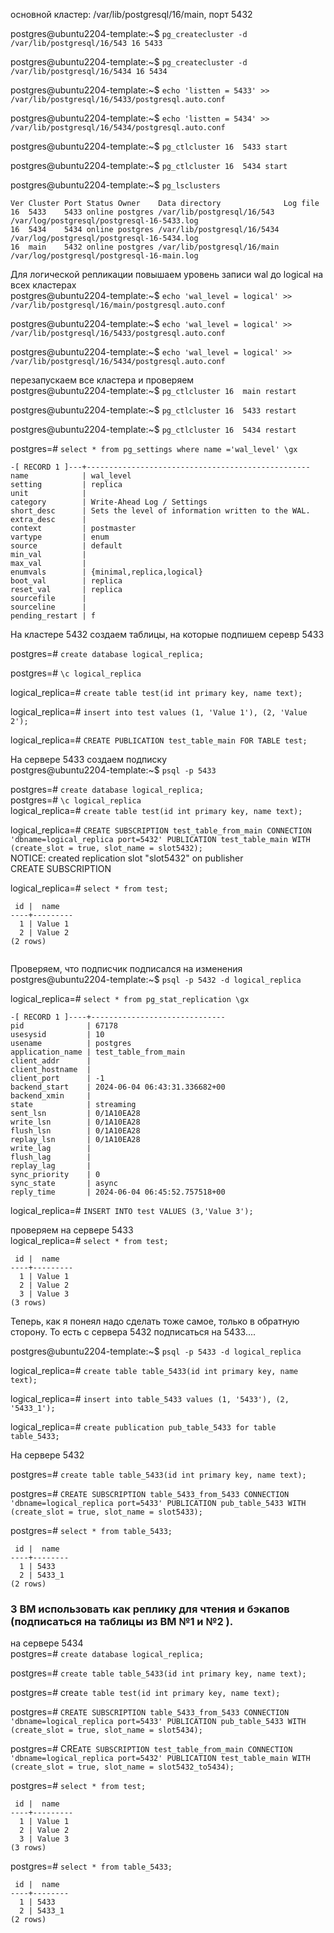 основной кластер: /var/lib/postgresql/16/main, порт 5432  
  
  
postgres@ubuntu2204-template:~$ `pg_createcluster -d /var/lib/postgresql/16/543 16 5433`  

postgres@ubuntu2204-template:~$ `pg_createcluster -d /var/lib/postgresql/16/5434 16 5434`  
  
postgres@ubuntu2204-template:~$ `echo 'listten = 5433' >>  /var/lib/postgresql/16/5433/postgresql.auto.conf`  
  
postgres@ubuntu2204-template:~$ `echo 'listten = 5434' >>  /var/lib/postgresql/16/5434/postgresql.auto.conf`  
  
postgres@ubuntu2204-template:~$ `pg_ctlcluster 16  5433 start`  
  
postgres@ubuntu2204-template:~$ `pg_ctlcluster 16  5434 start`  
  
  
postgres@ubuntu2204-template:~$ `pg_lsclusters`  
```  
Ver Cluster Port Status Owner    Data directory              Log file  
16  5433    5433 online postgres /var/lib/postgresql/16/543  /var/log/postgresql/postgresql-16-5433.log  
16  5434    5434 online postgres /var/lib/postgresql/16/5434 /var/log/postgresql/postgresql-16-5434.log  
16  main    5432 online postgres /var/lib/postgresql/16/main /var/log/postgresql/postgresql-16-main.log  
```  
  
  
  
Для логической репликации повышаем уровень записи wal до logical на всех кластерах  
postgres@ubuntu2204-template:~$ `echo 'wal_level = logical' >> /var/lib/postgresql/16/main/postgresql.auto.conf`  

postgres@ubuntu2204-template:~$ `echo 'wal_level = logical' >> /var/lib/postgresql/16/5433/postgresql.auto.conf`  

postgres@ubuntu2204-template:~$ `echo 'wal_level = logical' >> /var/lib/postgresql/16/5434/postgresql.auto.conf`  
  
  
перезапускаем все кластера и проверяем  
postgres@ubuntu2204-template:~$ `pg_ctlcluster 16  main restart`  

postgres@ubuntu2204-template:~$ `pg_ctlcluster 16  5433 restart`  

postgres@ubuntu2204-template:~$ `pg_ctlcluster 16  5434 restart`  
  
  
  
  
postgres=# `select * from pg_settings where name ='wal_level' \gx`  
```  
-[ RECORD 1 ]---+--------------------------------------------------  
name            | wal_level  
setting         | replica  
unit            |  
category        | Write-Ahead Log / Settings  
short_desc      | Sets the level of information written to the WAL.  
extra_desc      |  
context         | postmaster  
vartype         | enum  
source          | default  
min_val         |  
max_val         |  
enumvals        | {minimal,replica,logical}  
boot_val        | replica  
reset_val       | replica  
sourcefile      |  
sourceline      |  
pending_restart | f  
```  
  
  
  
На кластере 5432 создаем таблицы, на которые подпишем серевр 5433  
  
postgres=# `create database logical_replica;`  
  
postgres=# `\c logical_replica`  
  
logical_replica=# `create table test(id int primary key, name text);`  
  
logical_replica=# `insert into test values (1, 'Value 1'), (2, 'Value 2');`  
  
logical_replica=# `CREATE PUBLICATION test_table_main FOR TABLE test;`  
  
  
  
На сервере 5433 создаем подписку  
postgres@ubuntu2204-template:~$ `psql -p 5433`  
  
postgres=# `create database logical_replica;`  
postgres=# `\c logical_replica`  
logical_replica=# `create table test(id int primary key, name text);`  
  
  
logical_replica=# `CREATE SUBSCRIPTION test_table_from_main CONNECTION 'dbname=logical_replica port=5432' PUBLICATION test_table_main WITH (create_slot = true, slot_name = slot5432);`  
NOTICE:  created replication slot "slot5432" on publisher  
CREATE SUBSCRIPTION  
  
  
logical_replica=# `select * from test;`  
```  
 id |  name  
----+---------  
  1 | Value 1  
  2 | Value 2  
(2 rows)  
  
```  
Проверяем, что подписчик подписался на изменения  
postgres@ubuntu2204-template:~$ `psql -p 5432 -d logical_replica`  
  
logical_replica=# `select * from pg_stat_replication \gx`  
```  
-[ RECORD 1 ]----+------------------------------  
pid              | 67178  
usesysid         | 10  
usename          | postgres  
application_name | test_table_from_main  
client_addr      |  
client_hostname  |  
client_port      | -1  
backend_start    | 2024-06-04 06:43:31.336682+00  
backend_xmin     |  
state            | streaming  
sent_lsn         | 0/1A10EA28  
write_lsn        | 0/1A10EA28  
flush_lsn        | 0/1A10EA28  
replay_lsn       | 0/1A10EA28  
write_lag        |  
flush_lag        |  
replay_lag       |  
sync_priority    | 0  
sync_state       | async  
reply_time       | 2024-06-04 06:45:52.757518+00  
```  
  
logical_replica=# `INSERT INTO test VALUES (3,'Value 3');`  
  
проверяем на сервере 5433  
logical_replica=# `select * from test;`  
```  
 id |  name  
----+---------  
  1 | Value 1  
  2 | Value 2  
  3 | Value 3  
(3 rows)  
```  
  
  
Теперь, как я понеял надо сделать тоже самое, только в обратную сторону. То есть с сервера 5432 подписаться на 5433....  
  
  
  
  
postgres@ubuntu2204-template:~$ `psql -p 5433 -d logical_replica`  
  
logical_replica=# `create table table_5433(id int primary key, name text);`  
  
logical_replica=# `insert into table_5433 values (1, '5433'), (2, '5433_1');`  
  
logical_replica=# `create publication pub_table_5433 for table table_5433;`  
  
  
На сервере 5432  
  
postgres=# `create table table_5433(id int primary key, name text);`  
  
postgres=# `CREATE SUBSCRIPTION table_5433_from_5433 CONNECTION 'dbname=logical_replica port=5433' PUBLICATION pub_table_5433 WITH (create_slot = true, slot_name = slot5433);`  
  
  
postgres=# `select * from table_5433;`  
```  
 id |  name  
----+--------  
  1 | 5433  
  2 | 5433_1  
(2 rows)  
```  
  
  
### 3 ВМ использовать как реплику для чтения и бэкапов (подписаться на таблицы из ВМ №1 и №2 ).  
  
на сервере 5434  
postgres=# `create database logical_replica;`  
  
postgres=# `create table table_5433(id int primary key, name text);`  
  
postgres=# crea`te table test(id int primary key, name text);`  
  
postgres=# `CREATE SUBSCRIPTION table_5433_from_5433 CONNECTION 'dbname=logical_replica port=5433' PUBLICATION pub_table_5433 WITH (create_slot = true, slot_name = slot5434);`  
  
postgres=# CRE`ATE SUBSCRIPTION test_table_from_main CONNECTION 'dbname=logical_replica port=5432' PUBLICATION test_table_main WITH (create_slot = true, slot_name = slot5432_to5434);`  
  
postgres=# `select * from test;`  
```  
 id |  name  
----+---------  
  1 | Value 1  
  2 | Value 2  
  3 | Value 3  
(3 rows)  
```  
  
postgres=# `select * from table_5433;`  
```  
 id |  name  
----+--------  
  1 | 5433  
  2 | 5433_1  
(2 rows)  
```  
  
  
  
  
  
  
  
  
  
  